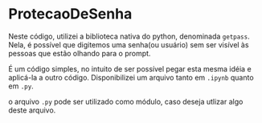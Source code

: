 # ProtecaoDeSenha

Neste código, utilizei a biblioteca nativa do python, denominada ```getpass```.
Nela, é possível que digitemos uma senha(ou usuário) sem ser visível às pessoas que estão olhando para o prompt.

É um código simples, no intuito de ser possível pegar esta mesma idéia e aplicá-la a outro código.
Disponibilizei um arquivo tanto em ```.ipynb``` quanto em ```.py```.

o arquivo ```.py``` pode ser utilizado como módulo, caso deseja utlizar algo deste arquivo.
